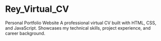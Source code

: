 # Rey_Virtual_CV
Personal Portfolio Website A professional virtual CV built with HTML, CSS, and JavaScript. Showcases my technical skills, project experience, and career background.
